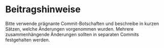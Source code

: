 # Beitragshinweise

Bitte verwende prägnante Commit-Botschaften und beschreibe in kurzen Sätzen, welche Änderungen vorgenommen wurden. Mehrere zusammenhängende Änderungen sollten in separaten Commits festgehalten werden.
